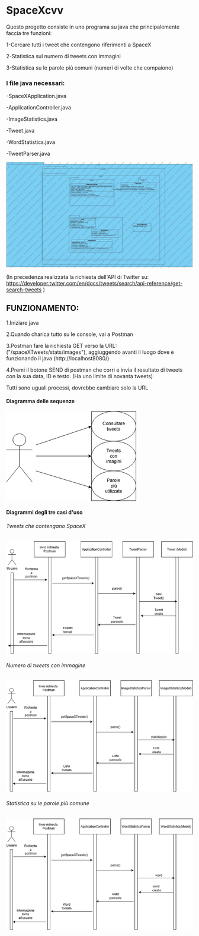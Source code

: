 # SpaceXcvv

Questo progetto consiste in uno programa su java che principalemente faccia tre funzioni:

1-Cercare tutti i tweet che contengono riferimenti a SpaceX

2-Statistica sul numero di tweets con immagini

3-Statistica su le parole più comuni (numeri di volte che compaiono)



### I file java necessari: 

-SpaceXApplication.java

-ApplicationController.java

-ImageStatistics.java

-Tweet.java

-WordStatistics.java

-TweetParser.java

![Diagrama:](https://raw.githubusercontent.com/carlosvillarvega/SpaceXcvv/master/Diagramma.jpg)


(In precedenza realizzata la richiesta dell'API di Twitter su: https://developer.twitter.com/en/docs/tweets/search/api-reference/get-search-tweets )

## FUNZIONAMENTO:

1.Iniziare java 

2.Quando charica tutto su le console, vai a Postman

3.Postman fare la richiesta GET verso la URL: ("/spaceXTweets/stats/images"), aggiuggendo avanti il luogo dove è funzionando il java (http://localhost8080/)

4.Premi il botone SEND di postman che corri e invia il resultato di tweets con la sua data, ID e testo.
(Ha uno limite di novanta tweets)

Tutti sono uguali processi, dovrebbe cambiare solo la URL


#### Diagramma delle sequenze

![Diagrama:](https://raw.githubusercontent.com/carlosvillarvega/SpaceXcvv/master/sequenza.png)


#### Diagrammi degli tre casi d'uso



###### Tweets che contengano SpaceX

![Diagrama:](https://raw.githubusercontent.com/carlosvillarvega/SpaceXcvv/master/utilizocaso1.png)



###### Numero di tweets con immagine

![Diagrama:](https://raw.githubusercontent.com/carlosvillarvega/SpaceXcvv/master/utilizocaso2.png)



###### Statistica su le parole più comune

![Diagrama:](https://raw.githubusercontent.com/carlosvillarvega/SpaceXcvv/master/utilizzo3.png)



